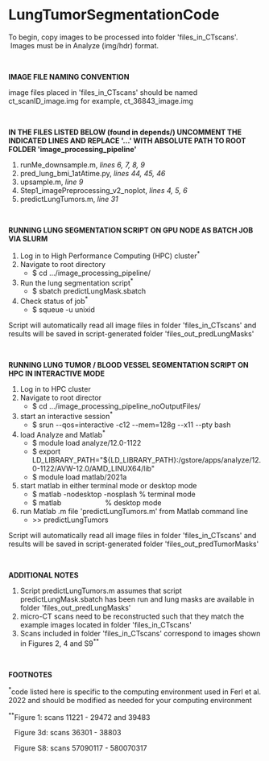 # LungTumorSegmentationCode
<p>To begin, copy images to be processed into folder &apos;files_in_CTscans&apos;. &nbsp;Images must be in Analyze (img/hdr) format.</p>
<p><br></p>
<p><strong>IMAGE FILE NAMING CONVENTION</strong></p>
<p>image files placed in &apos;files_in_CTscans&apos; should be named ct_scanID_image.img for example, ct_36843_image.img</p>
<p><br></p>
<p><strong>IN THE FILES LISTED BELOW (found in depends/) UNCOMMENT THE INDICATED LINES AND REPLACE &apos;...&apos; WITH ABSOLUTE PATH TO ROOT FOLDER &apos;image_processing_pipeline&apos;</strong></p>
<ol>
    <li>runMe_downsample.m, <em>lines 6, 7, 8, 9</em></li>
    <li>pred_lung_bmi_1atAtime.py, <em>lines 44, 45, 46&nbsp;</em></li>
    <li>upsample.m, <em>line 9</em></li>
    <li>Step1_imagePreprocessing_v2_noplot, <em>lines 4, 5, 6</em></li>
    <li>predictLungTumors.m, <em>line 31</em></li>
</ol>
<p><br></p>
<p><strong>RUNNING LUNG SEGMENTATION SCRIPT ON GPU NODE AS BATCH JOB VIA SLURM</strong></p>
<ol>
    <li>Log in to High Performance Computing (HPC) cluster<sup>*</sup></li>
    <li>Navigate to root directory<ul>
            <li>$ cd .../image_processing_pipeline/</li>
        </ul>
    </li>
    <li>Run the lung segmentation script<sup>*</sup>
        <ul>
            <li>$ sbatch predictLungMask.sbatch</li>
        </ul>
    </li>
    <li>Check status of job<sup>*</sup>&nbsp;<ul>
            <li>$ squeue -u unixid</li>
        </ul>
    </li>
</ol>
<p>Script will automatically read all image files in folder &apos;files_in_CTscans&apos; and results will be saved in script-generated folder &apos;files_out_predLungMasks&apos;</p>
<p><br></p>
<p><strong>RUNNING LUNG TUMOR / BLOOD VESSEL SEGMENTATION SCRIPT ON HPC IN INTERACTIVE MODE</strong></p>
<ol>
    <li>Log in to HPC cluster</li>
    <li>Navigate to root director<ul>
            <li>$ cd .../image_processing_pipeline_noOutputFiles/</li>
        </ul>
    </li>
    <li>start an interactive session<sup>*</sup>
        <ul>
            <li>$ srun --qos=interactive -c12 --mem=128g --x11 --pty bash</li>
        </ul>
    </li>
    <li>load Analyze and Matlab<sup>*</sup>
        <ul>
            <li>$ module load analyze/12.0-1122</li>
            <li>$ export LD_LIBRARY_PATH=&quot;${LD_LIBRARY_PATH}:/gstore/apps/analyze/12.0-1122/AVW-12.0/AMD_LINUX64/lib&quot;&nbsp;</li>
            <li>$ module load matlab/2021a</li>
        </ul>
    </li>
    <li>start matlab in either terminal mode or desktop mode<ul>
            <li>$ matlab -nodesktop -nosplash % terminal mode</li>
            <li>$ matlab &nbsp; &nbsp; &nbsp; &nbsp; &nbsp; &nbsp; &nbsp; &nbsp; &nbsp; &nbsp; &nbsp;% desktop mode</li>
        </ul>
    </li>
    <li>run Matlab .m file &apos;predictLungTumors.m&apos; from Matlab command line<ul>
            <li>&gt;&gt; predictLungTumors</li>
        </ul>
    </li>
</ol>
<p>Script will automatically read all image files in folder &apos;files_in_CTscans&apos; and results will be saved in script-generated folder &apos;files_out_predTumorMasks&apos;</p>
<p><br></p>
<p><strong>ADDITIONAL NOTES</strong></p>
<ol>
    <li>Script predictLungTumors.m assumes that script predictLungMask.sbatch has been run and lung masks are available in folder &apos;files_out_predLungMasks&apos;</li>
    <li>micro-CT scans need to be reconstructed such that they match the example images located in folder &apos;files_in_CTscans&apos;</li>
    <li>Scans included in folder &apos;files_in_CTscans&apos; correspond to images shown in Figures 2, 4 and S9<sup>**</sup></li>
</ol>
<p><br></p>
<p><strong>FOOTNOTES</strong></p>
<p><sup>*</sup>code listed here is specific to the computing environment used in Ferl et al. 2022 and should be modified as needed for your computing environment</p>
<p><sup>**</sup>Figure 1: scans 11221 - 29472 and 39483 &nbsp; &nbsp; &nbsp; &nbsp;&nbsp;</p>
<p>&nbsp; &nbsp;Figure 3d: scans 36301 - 38803&nbsp;</p>
<p>&nbsp; &nbsp;Figure S8: scans 57090117 - 580070317 &nbsp;</p>
